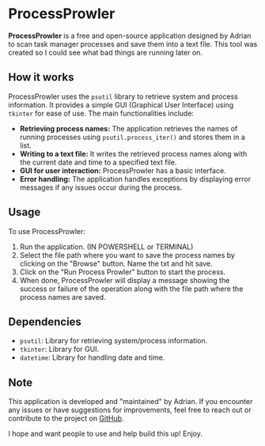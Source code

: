 # ProcessProwler

**ProcessProwler** is a free and open-source application designed by Adrian to scan task manager processes and save them into a text file. This tool was created so I could see what bad things are running later on.

## How it works

ProcessProwler uses the `psutil` library to retrieve system and process information. It provides a simple GUI (Graphical User Interface) using `tkinter` for ease of use. The main functionalities include:

- **Retrieving process names:** The application retrieves the names of running processes using `psutil.process_iter()` and stores them in a list.
- **Writing to a text file:** It writes the retrieved process names along with the current date and time to a specified text file.
- **GUI for user interaction:** ProcessProwler has a basic interface.
- **Error handling:** The application handles exceptions by displaying error messages if any issues occur during the process.

## Usage

To use ProcessProwler:

1. Run the application. (IN POWERSHELL or TERMINAL)
2. Select the file path where you want to save the process names by clicking on the "Browse" button. Name the txt and hit save.
3. Click on the "Run Process Prowler" button to start the process.
4. When done, ProcessProwler will display a message showing the success or failure of the operation along with the file path where the process names are saved.

## Dependencies

- `psutil`: Library for retrieving system/process information.
- `tkinter`: Library for GUI.
- `datetime`: Library for handling date and time.

## Note

This application is developed and "maintained" by Adrian. If you encounter any issues or have suggestions for improvements, feel free to reach out or contribute to the project on [GitHub](https://github.com/yourusername/ProcessProwler).

I hope and want people to use and help build this up! Enjoy.

